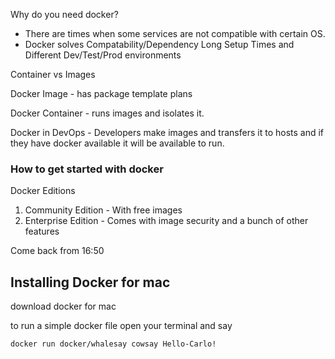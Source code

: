 Why do you need docker?

- There are times when some services are not compatible with certain OS.
- Docker solves Compatability/Dependency Long Setup Times and Different Dev/Test/Prod environments

Container vs Images

Docker Image - has package template plans

Docker Container - runs images and isolates it.

Docker in DevOps - Developers make images and transfers it to hosts and if they have docker available it will be available to run.

### How to get started with docker

Docker Editions

1.  Community Edition - With free images
2.  Enterprise Edition - Comes with image security and a bunch of other features

Come back from 16:50

## Installing Docker for mac

download docker for mac

to run a simple docker file open your terminal and say

`docker run docker/whalesay cowsay Hello-Carlo!`
